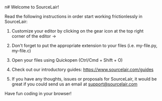 n# Welcome to SourceLair!

Read the following instructions in order start working frictionlessly in SourceLair:

1. Customize your editor by clicking on the gear icon at the top right corner of the editor ->

2. Don't forget to put the appropriate extension to your files (i.e. my-file.py, my-file.c)

3. Open your files using Quickopen (Ctrl/Cmd + Shift + O)

4. Check out our introductory guides: https://www.sourcelair.com/guides

5. If you have any thoughts, issues or proposals for SourceLair, it would be great if you could send us an email at support@sourcelair.com

Have fun coding in your browser!
